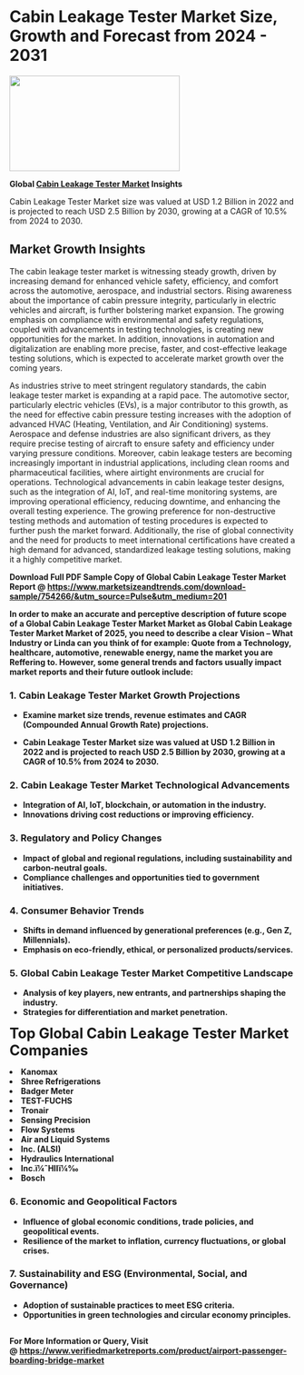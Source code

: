 <H1>Cabin Leakage Tester Market Size, Growth and Forecast from 2024 - 2031</H1><img class="aligncenter size-medium wp-image-584254" src="https://thirdeyenews.in/wp-content/uploads/2024/09/Global-Market-Research-300x168.jpeg" alt="" width="300" height="168" /><p><strong>Global&nbsp;<a href="https://www.marketsizeandtrends.com/download-sample/754266/&amp;utm_source=Pulse&amp;utm_medium=201">Cabin Leakage Tester Market</a> Insights</strong></p><p>Cabin Leakage Tester Market size was valued at USD 1.2 Billion in 2022 and is projected to reach USD 2.5 Billion by 2030, growing at a CAGR of 10.5% from 2024 to 2030.</p><p><h2>Market Growth Insights</h2> <p>The cabin leakage tester market is witnessing steady growth, driven by increasing demand for enhanced vehicle safety, efficiency, and comfort across the automotive, aerospace, and industrial sectors. Rising awareness about the importance of cabin pressure integrity, particularly in electric vehicles and aircraft, is further bolstering market expansion. The growing emphasis on compliance with environmental and safety regulations, coupled with advancements in testing technologies, is creating new opportunities for the market. In addition, innovations in automation and digitalization are enabling more precise, faster, and cost-effective leakage testing solutions, which is expected to accelerate market growth over the coming years.</p> <p><strong></strong></p> <p>As industries strive to meet stringent regulatory standards, the cabin leakage tester market is expanding at a rapid pace. The automotive sector, particularly electric vehicles (EVs), is a major contributor to this growth, as the need for effective cabin pressure testing increases with the adoption of advanced HVAC (Heating, Ventilation, and Air Conditioning) systems. Aerospace and defense industries are also significant drivers, as they require precise testing of aircraft to ensure safety and efficiency under varying pressure conditions. Moreover, cabin leakage testers are becoming increasingly important in industrial applications, including clean rooms and pharmaceutical facilities, where airtight environments are crucial for operations. Technological advancements in cabin leakage tester designs, such as the integration of AI, IoT, and real-time monitoring systems, are improving operational efficiency, reducing downtime, and enhancing the overall testing experience. The growing preference for non-destructive testing methods and automation of testing procedures is expected to further push the market forward. Additionally, the rise of global connectivity and the need for products to meet international certifications have created a high demand for advanced, standardized leakage testing solutions, making it a highly competitive market.</p> <p><strong></p><p><span class=""><strong>Download Full PDF Sample Copy of Global Cabin Leakage Tester Market Report</strong> @ <a href="https://www.marketsizeandtrends.com/download-sample/754266/&amp;utm_source=Pulse&amp;utm_medium=201" target="_blank">https://www.marketsizeandtrends.com/download-sample/754266/&amp;utm_source=Pulse&amp;utm_medium=201</a></span></p><p>In order to make an accurate and perceptive description of future scope of a Global&nbsp;Cabin Leakage Tester Market Market as Global&nbsp;Cabin Leakage Tester Market Market of 2025, you need to describe a clear Vision &ndash; What Industry or Linda can you think of for example: Quote from a Technology, healthcare, automotive, renewable energy, name the market you are Reffering to. However, some general trends and factors usually impact market reports and their future outlook include:</p><h3>1.&nbsp;<strong>Cabin Leakage Tester Market Growth Projections</strong></h3><ul><li>Examine market size trends, revenue estimates and CAGR (Compounded Annual Growth Rate) projections.</li><li><p>Cabin Leakage Tester Market size was valued at USD 1.2 Billion in 2022 and is projected to reach USD 2.5 Billion by 2030, growing at a CAGR of 10.5% from 2024 to 2030.</p></li></ul><h3>2.&nbsp;<strong>Cabin Leakage Tester Market Technological Advancements</strong></h3><ul><li>Integration of AI, IoT, blockchain, or automation in the industry.</li><li>Innovations driving cost reductions or improving efficiency.</li></ul><h3>3.&nbsp;<strong>Regulatory and Policy Changes</strong></h3><ul><li>Impact of global and regional regulations, including sustainability and carbon-neutral goals.</li><li>Compliance challenges and opportunities tied to government initiatives.</li></ul><h3>4.&nbsp;<strong>Consumer Behavior Trends</strong></h3><ul><li>Shifts in demand influenced by generational preferences (e.g., Gen Z, Millennials).</li><li>Emphasis on eco-friendly, ethical, or personalized products/services.</li></ul><h3>5.&nbsp;<strong>Global Cabin Leakage Tester Market Competitive Landscape</strong></h3><ul><li>Analysis of key players, new entrants, and partnerships shaping the industry.</li><li>Strategies for differentiation and market penetration.</li></ul><p data-pm-slice="1 1 []"><span style="color: inherit; font-family: inherit; font-size: 25px;">Top Global Cabin Leakage Tester Market Companies</span></p><div class="" data-test-id=""><p><li>Kanomax</li><li> Shree Refrigerations</li><li> Badger Meter</li><li> TEST-FUCHS</li><li> Tronair</li><li> Sensing Precision</li><li> Flow Systems</li><li> Air and Liquid Systems</li><li> Inc. (ALSI)</li><li> Hydraulics International</li><li> Inc.ï¼ˆHIIï¼‰</li><li> Bosch</li></p></div><h3>6.&nbsp;<strong>Economic and Geopolitical Factors</strong></h3><ul><li>Influence of global economic conditions, trade policies, and geopolitical events.</li><li>Resilience of the market to inflation, currency fluctuations, or global crises.</li></ul><h3>7.&nbsp;<strong>Sustainability and ESG (Environmental, Social, and Governance)</strong></h3><ul><li>Adoption of sustainable practices to meet ESG criteria.</li><li>Opportunities in green technologies and circular economy principles.</li></ul><h2><strong style="font-size: 14px;">For More Information or Query, Visit @&nbsp;</strong><a style="background-color: #ffffff; font-size: 14px;" href="https://www.marketsizeandtrends.com/report/cabin-leakage-tester-market/" target="_blank">https://www.verifiedmarketreports.com/product/airport-passenger-boarding-bridge-market</a></h2>
